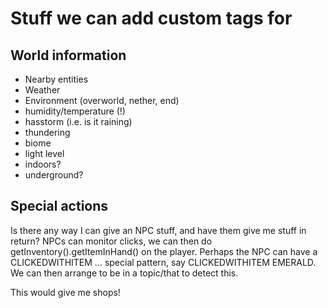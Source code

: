 # Stuff we can add custom tags for

## World information
* Nearby entities
* Weather
* Environment (overworld, nether, end)
* humidity/temperature (!)
* hasstorm (i.e. is it raining)
* thundering
* biome
* light level
* indoors?
* underground?

## Special actions
Is there any way I can give an NPC stuff, and have them give 
me stuff in return? NPCs can monitor clicks, we can then do
getInventory().getItemInHand() on the player. Perhaps the
NPC can have a CLICKEDWITHITEM ... special pattern,
say CLICKEDWITHITEM EMERALD. We can then arrange to be in
a topic/that to detect this.

This would give me shops!
